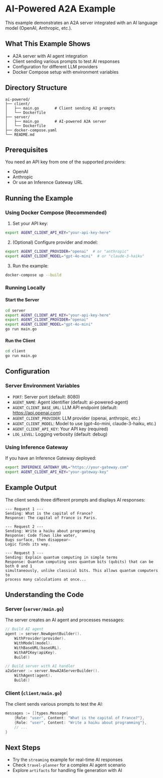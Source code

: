 # AI-Powered A2A Example

This example demonstrates an A2A server integrated with an AI language model (OpenAI, Anthropic, etc.).

## What This Example Shows

- A2A server with AI agent integration
- Client sending various prompts to test AI responses
- Configuration for different LLM providers
- Docker Compose setup with environment variables

## Directory Structure

```
ai-powered/
├── client/
│   ├── main.go       # Client sending AI prompts
│   └── Dockerfile
├── server/
│   ├── main.go       # AI-powered A2A server
│   └── Dockerfile
├── docker-compose.yaml
└── README.md
```

## Prerequisites

You need an API key from one of the supported providers:
- OpenAI
- Anthropic
- Or use an Inference Gateway URL

## Running the Example

### Using Docker Compose (Recommended)

1. Set your API key:
```bash
export AGENT_CLIENT_API_KEY="your-api-key-here"
```

2. (Optional) Configure provider and model:
```bash
export AGENT_CLIENT_PROVIDER="openai"  # or "anthropic"
export AGENT_CLIENT_MODEL="gpt-4o-mini"  # or "claude-3-haiku"
```

3. Run the example:
```bash
docker-compose up --build
```

### Running Locally

#### Start the Server

```bash
cd server
export AGENT_CLIENT_API_KEY="your-api-key-here"
export AGENT_CLIENT_PROVIDER="openai"
export AGENT_CLIENT_MODEL="gpt-4o-mini"
go run main.go
```

#### Run the Client

```bash
cd client
go run main.go
```

## Configuration

### Server Environment Variables

- `PORT`: Server port (default: 8080)
- `AGENT_NAME`: Agent identifier (default: ai-powered-agent)
- `AGENT_CLIENT_BASE_URL`: LLM API endpoint (default: https://api.openai.com)
- `AGENT_CLIENT_PROVIDER`: LLM provider (openai, anthropic, etc.)
- `AGENT_CLIENT_MODEL`: Model to use (gpt-4o-mini, claude-3-haiku, etc.)
- `AGENT_CLIENT_API_KEY`: Your API key (required)
- `LOG_LEVEL`: Logging verbosity (default: debug)

### Using Inference Gateway

If you have an Inference Gateway deployed:

```bash
export INFERENCE_GATEWAY_URL="https://your-gateway.com"
export AGENT_CLIENT_API_KEY="your-gateway-key"
```

## Example Output

The client sends three different prompts and displays AI responses:

```
--- Request 1 ---
Sending: What is the capital of France?
Response: The capital of France is Paris.

--- Request 2 ---
Sending: Write a haiku about programming
Response: Code flows like water,
Bugs surface, then disappear—
Logic finds its way.

--- Request 3 ---
Sending: Explain quantum computing in simple terms
Response: Quantum computing uses quantum bits (qubits) that can be both 0 and 1
simultaneously, unlike classical bits. This allows quantum computers to
process many calculations at once...
```

## Understanding the Code

### Server (`server/main.go`)

The server creates an AI agent and processes messages:

```go
// Build AI agent
agent := server.NewAgentBuilder().
    WithProvider(provider).
    WithModel(model).
    WithBaseURL(baseURL).
    WithAPIKey(apiKey).
    Build()

// Build server with AI handler
a2aServer := server.NewA2AServerBuilder().
    WithAgent(agent).
    Build()
```

### Client (`client/main.go`)

The client sends various prompts to test the AI:

```go
messages := []types.Message{
    {Role: "user", Content: "What is the capital of France?"},
    {Role: "user", Content: "Write a haiku about programming"},
    // ...
}
```

## Next Steps

- Try the `streaming` example for real-time AI responses
- Check `travel-planner` for a complex AI agent scenario
- Explore `artifacts` for handling file generation with AI
